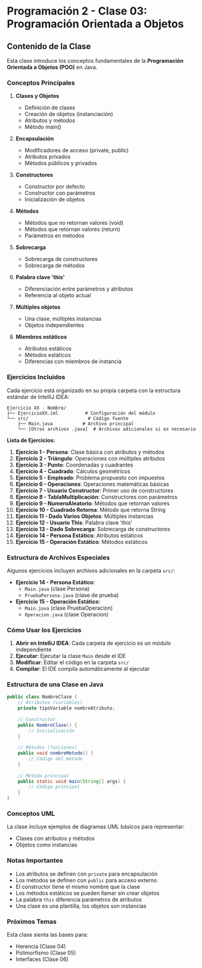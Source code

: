 # Programación 2 - Clase 03: Programación Orientada a Objetos

## Contenido de la Clase

Esta clase introduce los conceptos fundamentales de la **Programación Orientada a Objetos (POO)** en Java.

### Conceptos Principales

1. **Clases y Objetos**
   - Definición de clases
   - Creación de objetos (instanciación)
   - Atributos y métodos
   - Método main()

2. **Encapsulación**
   - Modificadores de acceso (private, public)
   - Atributos privados
   - Métodos públicos y privados

3. **Constructores**
   - Constructor por defecto
   - Constructor con parámetros
   - Inicialización de objetos

4. **Métodos**
   - Métodos que no retornan valores (void)
   - Métodos que retornan valores (return)
   - Parámetros en métodos

5. **Sobrecarga**
   - Sobrecarga de constructores
   - Sobrecarga de métodos

6. **Palabra clave 'this'**
   - Diferenciación entre parámetros y atributos
   - Referencia al objeto actual

7. **Múltiples objetos**
   - Una clase, múltiples instancias
   - Objetos independientes

8. **Miembros estáticos**
   - Atributos estáticos
   - Métodos estáticos
   - Diferencias con miembros de instancia

### Ejercicios Incluidos

Cada ejercicio está organizado en su propia carpeta con la estructura estándar de IntelliJ IDEA:

```
Ejercicio XX - Nombre/
├── EjercicioXX.iml          # Configuración del módulo
└── src/                      # Código fuente
    ├── Main.java           # Archivo principal
    └── [Otros archivos .java]  # Archivos adicionales si es necesario
```

**Lista de Ejercicios:**

1. **Ejercicio 1 - Persona**: Clase básica con atributos y métodos
2. **Ejercicio 2 - Triángulo**: Operaciones con múltiples atributos
3. **Ejercicio 3 - Punto**: Coordenadas y cuadrantes
4. **Ejercicio 4 - Cuadrado**: Cálculos geométricos
5. **Ejercicio 5 - Empleado**: Problema propuesto con impuestos
6. **Ejercicio 6 - Operaciones**: Operaciones matemáticas básicas
7. **Ejercicio 7 - Usuario Constructor**: Primer uso de constructores
8. **Ejercicio 8 - TablaMultiplicación**: Constructores con parámetros
9. **Ejercicio 9 - NumeroAleatorio**: Métodos que retornan valores
10. **Ejercicio 10 - Cuadrado Retorna**: Método que retorna String
11. **Ejercicio 11 - Dado Varios Objetos**: Múltiples instancias
12. **Ejercicio 12 - Usuario This**: Palabra clave 'this'
13. **Ejercicio 13 - Dado Sobrecarga**: Sobrecarga de constructores
14. **Ejercicio 14 - Persona Estático**: Atributos estáticos
15. **Ejercicio 15 - Operación Estático**: Métodos estáticos

### Estructura de Archivos Especiales

Algunos ejercicios incluyen archivos adicionales en la carpeta `src/`:

- **Ejercicio 14 - Persona Estático**: 
  - `Main.java` (clase Persona)
  - `PruebaPersona.java` (clase de prueba)
- **Ejercicio 15 - Operación Estático**: 
  - `Main.java` (clase PruebaOperacion)
  - `Operacion.java` (clase Operacion)

### Cómo Usar los Ejercicios

1. **Abrir en IntelliJ IDEA**: Cada carpeta de ejercicio es un módulo independiente
2. **Ejecutar**: Ejecutar la clase `Main` desde el IDE
3. **Modificar**: Editar el código en la carpeta `src/`
4. **Compilar**: El IDE compila automáticamente al ejecutar

### Estructura de una Clase en Java

```java
public class NombreClase {
    // Atributos (variables)
    private tipoVariable nombreAtributo;
    
    // Constructor
    public NombreClase() {
        // Inicialización
    }
    
    // Métodos (funciones)
    public void nombreMetodo() {
        // Código del método
    }
    
    // Método principal
    public static void main(String[] args) {
        // Código principal
    }
}
```

### Conceptos UML

La clase incluye ejemplos de diagramas UML básicos para representar:
- Clases con atributos y métodos
- Objetos como instancias

### Notas Importantes

- Los atributos se definen con `private` para encapsulación
- Los métodos se definen con `public` para acceso externo
- El constructor tiene el mismo nombre que la clase
- Los métodos estáticos se pueden llamar sin crear objetos
- La palabra `this` diferencia parámetros de atributos
- Una clase es una plantilla, los objetos son instancias

### Próximos Temas

Esta clase sienta las bases para:
- Herencia (Clase 04)
- Polimorfismo (Clase 05)
- Interfaces (Clase 06)
